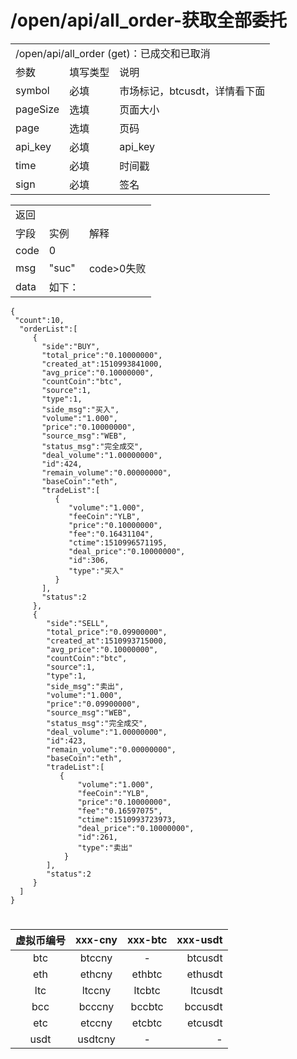 # /open/api/all_order-获取全部委托 <br/>
<table>
    <tr><td colspan="3">/open/api/all_order (get)：已成交和已取消</td></tr>
    <tr><td>参数 </td><td>填写类型</td><td>说明</td></tr>
    <tr><td>symbol</td><td>必填</td><td>市场标记，btcusdt，详情看下面</td></tr>
    <tr><td>pageSize </td><td>选填</td><td>页面大小</td></tr>
    <tr><td>page </td><td>选填 </td><td>页码</td></tr>
    <tr><td>api_key </td><td>必填 </td><td>api_key</td></tr>
    <tr><td>time</td><td>必填</td><td>时间戳</td></tr>
    <tr><td>sign</td><td>必填</td><td>签名</td></tr>
</table>

<table>
    <tr><td colspan="3">返回</td></tr>
    <tr>
      <td>字段</td>
      <td>实例</td>
      <td>解释</td>
    </tr>
    <tr>
      <td>code</td>
      <td>0</td>
      <td></td>
    </tr>
    <tr>
      <td>msg</td>
      <td>"suc"</td>
      <td>code>0失败</td>
    </tr>
    <tr>
      <td>data</td>
      <td>如下：</td>
      <td></td>
    </tr>
  </table>

```
{
 "count":10,
  "orderList":[
     {
       "side":"BUY",
       "total_price":"0.10000000",
       "created_at":1510993841000,
       "avg_price":"0.10000000",
       "countCoin":"btc",
       "source":1,
       "type":1,
       "side_msg":"买入",
       "volume":"1.000",
       "price":"0.10000000",
       "source_msg":"WEB",
       "status_msg":"完全成交",
       "deal_volume":"1.00000000",
       "id":424,
       "remain_volume":"0.00000000",
       "baseCoin":"eth",
       "tradeList":[
          {
             "volume":"1.000",
             "feeCoin":"YLB",
             "price":"0.10000000",
             "fee":"0.16431104",
             "ctime":1510996571195,
             "deal_price":"0.10000000",
             "id":306,
             "type":"买入"
          }
       ],
       "status":2
     },
     {
        "side":"SELL",
        "total_price":"0.09900000",
        "created_at":1510993715000,
        "avg_price":"0.10000000",
        "countCoin":"btc",
        "source":1,
        "type":1,
        "side_msg":"卖出",
        "volume":"1.000",
        "price":"0.09900000",
        "source_msg":"WEB",
        "status_msg":"完全成交",
        "deal_volume":"1.00000000",
        "id":423,
        "remain_volume":"0.00000000",
        "baseCoin":"eth",
        "tradeList":[
           {
               "volume":"1.000",
               "feeCoin":"YLB",
               "price":"0.10000000",
               "fee":"0.16597075",
               "ctime":1510993723973,
               "deal_price":"0.10000000",
               "id":261,
               "type":"卖出"
            }
        ],
        "status":2
     }
  ]
}

```
#
| 虚拟币编号 | xxx-cny | xxx-btc | xxx-usdt |
| :----: | :----: | :-----: | -----: |
|btc|btccny|-|btcusdt|
|eth|ethcny|ethbtc|ethusdt|
|ltc|ltccny|ltcbtc|ltcusdt|
|bcc|bcccny|bccbtc|bccusdt|
|etc |etccny|etcbtc|etcusdt|
|usdt|usdtcny|-|-|
